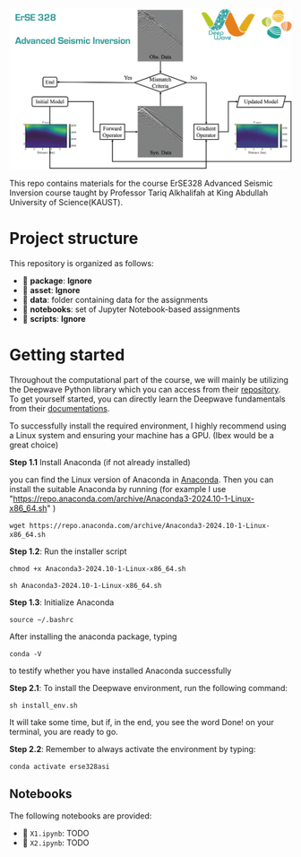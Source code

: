 ![LOGO](logo_v2.png)

This repo contains materials for the course ErSE328 Advanced Seismic Inversion course taught by Professor Tariq Alkhalifah at King Abdullah University of Science(KAUST).


# Project structure
This repository is organized as follows:

* :open_file_folder: **package**: **Ignore**
* :open_file_folder: **asset**: **Ignore**
* :open_file_folder: **data**: folder containing data for the assignments
* :open_file_folder: **notebooks**: set of Jupyter Notebook-based assignments
* :open_file_folder: **scripts**: **Ignore**
  
# Getting started

Throughout the computational part of the course, we will mainly be utilizing the Deepwave Python library which you can access from their [repository](https://github.com/ar4/deepwave?tab=readme-ov-file). To get yourself started, you can directly learn the Deepwave fundamentals from their [documentations](https://ausargeo.com/deepwave/).

To successfully install the required environment, I highly recommend using a Linux system and ensuring your machine has a GPU. (Ibex would be a great choice)

**Step 1.1** Install Anaconda (if not already installed)

you can find the Linux version of Anaconda in [Anaconda](https://repo.anaconda.com/archive/). Then you can install the suitable Anaconda by running (for example I use "https://repo.anaconda.com/archive/Anaconda3-2024.10-1-Linux-x86_64.sh" )

```
wget https://repo.anaconda.com/archive/Anaconda3-2024.10-1-Linux-x86_64.sh
```
**Step 1.2**: Run the installer script
```
chmod +x Anaconda3-2024.10-1-Linux-x86_64.sh
```
```
sh Anaconda3-2024.10-1-Linux-x86_64.sh
```
**Step 1.3**: Initialize Anaconda 
```
source ~/.bashrc
```
After installing the anaconda package, typing 
```
conda -V
```
to testify whether you have installed Anaconda successfully

**Step 2.1**: To install the Deepwave environment, run the following command:
```
sh install_env.sh
```
It will take some time, but if, in the end, you see the word Done! on your terminal, you are ready to go.

**Step 2.2**: Remember to always activate the environment by typing:
```
conda activate erse328asi
```
## Notebooks
The following notebooks are provided:

- :orange_book: ``X1.ipynb``: TODO
- :orange_book: ``X2.ipynb``: TODO





